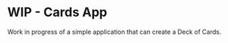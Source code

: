 WIP - Cards App
===============

Work in progress of a simple application that can create a Deck of Cards.